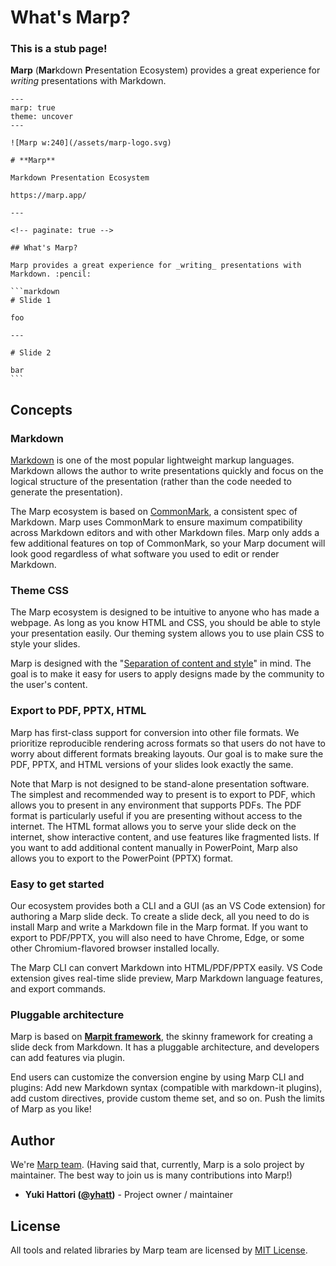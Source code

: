 # What's Marp?

### This is a stub page!

**Marp** (**Mar**kdown **P**resentation Ecosystem) provides a great experience for _writing_ presentations with Markdown.

````markdown:marp
---
marp: true
theme: uncover
---

![Marp w:240](/assets/marp-logo.svg)

# **Marp**

Markdown Presentation Ecosystem

https://marp.app/

---

<!-- paginate: true -->

## What's Marp?

Marp provides a great experience for _writing_ presentations with Markdown. :pencil:

```markdown
# Slide 1

foo

---

# Slide 2

bar
```
````

## Concepts

### Markdown

[Markdown] is one of the most popular lightweight markup languages. Markdown allows the author to write presentations quickly and focus on the logical structure of the presentation (rather than the code needed to generate the presentation).

The Marp ecosystem is based on [CommonMark], a consistent spec of Markdown. Marp uses CommonMark to ensure maximum compatibility across Markdown editors and with other Markdown files. Marp only adds a few additional features on top of CommonMark, so your Marp document will look good regardless of what software you used to edit or render Markdown.

[markdown]: https://en.wikipedia.org/wiki/Markdown
[commonmark]: https://commonmark.org/

### Theme CSS

The Marp ecosystem is designed to be intuitive to anyone who has made a webpage. As long as you know HTML and CSS, you should be able to style your presentation easily. Our theming system allows you to use plain CSS to style your slides.

Marp is designed with the "[Separation of content and style](https://en.wikipedia.org/wiki/Separation_of_content_and_presentation)" in mind. The goal is to make it easy for users to apply designs made by the community to the user's content.

### Export to PDF, PPTX, HTML

Marp has first-class support for conversion into other file formats. We prioritize reproducible rendering across formats so that users do not have to worry about different formats breaking layouts. Our goal is to make sure the PDF, PPTX, and HTML versions of your slides look exactly the same.

Note that Marp is not designed to be stand-alone presentation software. The simplest and recommended way to present is to export to PDF, which allows you to present in any environment that supports PDFs. The PDF format is particularly useful if you are presenting without access to the internet. The HTML format allows you to serve your slide deck on the internet, show interactive content, and use features like fragmented lists. If you want to add additional content manually in PowerPoint, Marp also allows you to export to the PowerPoint (PPTX) format.

### Easy to get started

Our ecosystem provides both a CLI and a GUI (as an VS Code extension) for authoring a Marp slide deck. To create a slide deck, all you need to do is install Marp and write a Markdown file in the Marp format. If you want to export to PDF/PPTX, you will also need to have Chrome, Edge, or some other Chromium-flavored browser installed locally.

The Marp CLI can convert Markdown into HTML/PDF/PPTX easily. VS Code extension gives real-time slide preview, Marp Markdown language features, and export commands.

### Pluggable architecture

Marp is based on **[Marpit framework]**, the skinny framework for creating a slide deck from Markdown. It has a pluggable architecture, and developers can add features via plugin.

End users can customize the conversion engine by using Marp CLI and plugins: Add new Markdown syntax (compatible with markdown-it plugins), add custom directives, provide custom theme set, and so on. Push the limits of Marp as you like!

[marpit framework]: https://marpit.marp.app

## Author

We're [Marp team](https://github.com/marp-team). (Having said that, currently, Marp is a solo project by maintainer. The best way to join us is many contributions into Marp!)

- **Yuki Hattori ([@yhatt](https://github.com/yhatt))** - Project owner / maintainer

## License

All tools and related libraries by Marp team are licensed by [MIT License](https://github.com/marp-team/marp/blob/main/LICENSE).
